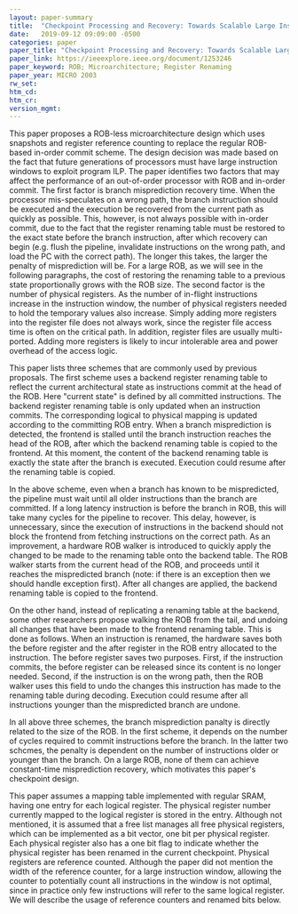 ```yaml
---
layout: paper-summary
title:  "Checkpoint Processing and Recovery: Towards Scalable Large Instruction Window Processors"
date:   2019-09-12 09:09:00 -0500
categories: paper
paper_title: "Checkpoint Processing and Recovery: Towards Scalable Large Instruction Window Processors"
paper_link: https://ieeexplore.ieee.org/document/1253246
paper_keyword: ROB; Microarchitecture; Register Renaming
paper_year: MICRO 2003
rw_set: 
htm_cd: 
htm_cr: 
version_mgmt: 
---
```


This paper proposes a ROB-less microarchitecture design which uses snapshots and register reference counting to
replace the regular ROB-based in-order commit scheme. The design decision was made based on the fact that future 
generations of processors must have large instruction windows to exploit program ILP. The paper identifies two
factors that may affect the performance of an out-of-order processor with ROB and in-order commit. The first factor
is branch misprediction recovery time. When the processor mis-speculates on a wrong path, the branch instruction
should be executed and the execution be recovered from the current path as quickly as possible. This, however, is not
always possible with in-order commit, due to the fact that the register renaming table must be restored to the 
exact state before the branch instruction, after which recovery can begin (e.g. flush the pipeline, invalidate 
instructions on the wrong path, and load the PC with the correct path). The longer this takes, the larger the 
penalty of misprediction will be. For a large ROB, as we will see in the following paragraphs, the cost of restoring
the renaming table to a previous state proportionally grows with the ROB size. The second factor is the number of 
physical registers. As the number of in-flight instructions increase in the instruction window, the number of 
physical registers needed to hold the temporary values also increase. Simply adding more registers into the register file
does not always work, since the register file access time is often on the critical path. In addition, register files are 
usually multi-ported. Adding more registers is likely to incur intolerable area and power overhead of the access logic.

This paper lists three schemes that are commonly used by previous proposals. The first scheme uses a backend register 
renaming table to reflect the current architectural state as instructions commit at the head of the ROB. Here "current state"
is defined by all committed instructions. The backend register renaming table is only updated when an instruction commits. 
The corresponding logical to physical mapping is updated according to the committing ROB entry. When a branch misprediction
is detected, the frontend is stalled until the branch instruction reaches the head of the ROB, after which the 
backend renaming table is copied to the frontend. At this moment, the content of the backend renaming table is exactly
the state after the branch is executed. Execution could resume after the renaming table is copied. 

In the above scheme, even when a branch has known to be mispredicted, the pipeline must wait until all older instructions
than the branch are committed. If a long latency instruction is before the branch in ROB, this will take many cycles
for the pipeline to recover. This delay, however, is unnecessary, since the execution of instructions in the backend 
should not block the frontend from fetching instructions on the correct path. As an improvement, a hardware ROB walker
is introduced to quickly apply the changed to be made to the renaming table onto the backend table. The ROB walker starts
from the current head of the ROB, and proceeds until it reaches the mispredicted branch (note: if there is an exception
then we should handle exception first). After all changes are applied, the backend renaming table is copied to the frontend.

On the other hand, instead of replicating a renaming table at the backend, some other researchers propose walking the ROB 
from the tail, and undoing all changes that have been made to the frontend renaming table. This is done as follows. When
an instruction is renamed, the hardware saves both the before register and the after register in the ROB entry allocated
to the instruction. The before register saves two purposes. First, if the instruction commits, the before register can
be released since its content is no longer needed. Second, if the instruction is on the wrong path, then the ROB walker
uses this field to undo the changes this instruction has made to the renaming table during decoding. Execution could 
resume after all instructions younger than the mispredicted branch are undone.

In all above three schemes, the branch misprediction panalty is directly related to the size of the ROB. In the first scheme,
it depends on the number of cycles required to commit instructions before the branch. In the latter two schcmes, the penalty is 
dependent on the number of instructions older or younger than the branch. On a large ROB, none of them can achieve constant-time
misprediction recovery, which motivates this paper's checkpoint design.

This paper assumes a mapping table implemented with regular SRAM, having one entry for each logical register. The physical 
register number currently mapped to the logical register is stored in the entry. Although not mentioned, it is assumed 
that a free list manages all free physical registers, which can be implemented as a bit vector, one bit per physical 
register. Each physical register also has a one bit flag to indicate whether the physical register has been renamed
in the current checkpoint. Physical registers are reference counted. Although the paper did not mention the width of 
the reference counter, for a large instruction window, allowing the counter to potentially count all instructions in the 
window is not optimal, since in practice only few instructions will refer to the same logical register. We will describe 
the usage of reference counters and renamed bits below.

